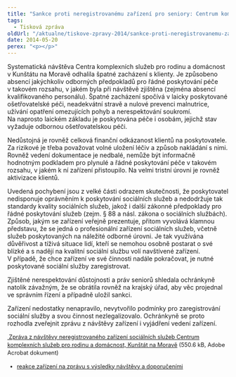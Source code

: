```yaml
---
title: "Sankce proti neregistrovanému zařízení pro seniory: Centrum komplexních služeb, Kunštát na Moravě"
tags:
  - Tisková zpráva
oldUrl: "/aktualne/tiskove-zpravy-2014/sankce-proti-neregistrovanemu-zarizeni-pro-seniory-centrum-komplexnich-sluzeb-kunstat-na-m"
date: 2014-05-20
perex: "<p></p>"
---
```


<!-- imported from the old website -->

<p>Systematická návštěva Centra komplexních služeb pro rodinu a domácnost v Kunštátu na Moravě odhalila špatné zacházení s klienty. Je způsobeno absencí jakýchkoliv odborných předpokladů pro řádné poskytování péče v takovém rozsahu, v jakém byla při návštěvě zjištěna (zejména absencí kvalifikovaného personálu). Špatné zacházení spočívá v laicky poskytované ošetřovatelské péči, neadekvátní stravě a nulové prevenci malnutrice, užívání opatření omezujících pohyb a nerespektování soukromí. Na naprosto laickém základu je poskytována péče i osobám, jejichž stav vyžaduje odbornou ošetřovatelskou péči. </p> <p>Nedůstojná je rovněž celková finanční odkázanost klientů na poskytovatele. Za rizikové je třeba považovat volné uložení léčiv a způsob nakládání s nimi. Rovněž vedení dokumentace je nedbalé, nemůže být informačně hodnotným podkladem pro plynulé a řádné poskytování péče v takovém rozsahu, v jakém k ní zařízení přistoupilo. Na velmi tristní úrovni je rovněž aktivizace klientů. </p> <p>Uvedená pochybení jsou z velké části odrazem skutečnosti, že poskytovatel nedisponuje oprávněním k poskytování sociálních služeb a nedodržuje tak standardy kvality sociálních služeb, jakož i další zákonné předpoklady pro řádné poskytování služeb (zejm. § 88 a násl. zákona o sociálních službách). Způsob, jakým se zařízení veřejně prezentuje, přitom vyvolává klamnou představu, že se jedná o profesionální zařízení sociálních služeb, včetně služeb poskytovaných na náležité odborné úrovni. Je tak využívána důvěřivost a tíživá situace lidí, kteří se nemohou osobně postarat o své blízké a s nadějí na kvalitní sociální službu volí navštívené zařízení. V případě, že chce zařízení ve své činnosti nadále pokračovat, je nutné poskytované sociální služby zaregistrovat. </p> <p>Zjištěné nerespektování důstojnosti a práv seniorů shledala ochránkyně natolik závažným, že se obrátila rovněž na krajský úřad, aby věc projednal ve správním řízení a případně uložil sankci.</p><p> Zařízení nedostatky nenapravilo, nevytvořilo podmínky pro zaregistrování sociální služby a svou činnost nezlegalizovalo. Ochránkyně se proto rozhodla zveřejnit zprávu z návštěvy zařízení i vyjádření vedení zařízení.</p><p style="line-height: 17.92px; font-size: 12.8px;"><a title="Otevření do nového okna" href="/uploads-import/ochrana_osob/ZARIZENI/Socialni_sluzby/Kunstat_ZZ.pdf" target="_blank"><img alt="" src="https://www.ochrance.cz/typo3/ext/od_linkdesc/icons/pdf.gif" class="od_linkdesc_icon" /> Zpráva z návštěvy neregistrovaného zařízení sociálních služeb Centrum komplexních služeb pro rodinu a domácnost, Kunštát na Moravě</a> (550.6 kB, Adobe Acrobat dokument)</p><ul style="line-height: 17.92px; font-size: 12.8px; background-color: initial;"><li><a href="/uploads-import/ochrana_osob/ZARIZENI/Socialni_sluzby/Kunstat-reakce.pdf" target="_blank" style="line-height: 17.92px; font-size: 12.8px; background-color: initial;"></a><a href="/uploads-import/ochrana_osob/ZARIZENI/Socialni_sluzby/Kunstat-reakce.pdf" target="_blank" style="font-size: 12.8px; line-height: 17.92px; background-color: initial;">reakce zařízení na zprávu s výsledky návštěvy a doporučeními</a></li></ul>
